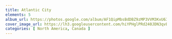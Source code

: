 ```yaml
---
title: Atlantic City
elements: 5
album_url: https://photos.google.com/album/AF1QipMbsBdDBZ9zMP3VVM3KvU63g942igAuAa_cgifa
cover_image_url: https://lh3.googleusercontent.com/hiYPHglPRd240JDN3qvEjjjdzKnUyx2QNoCckKpdeS_7yWl__Aqy-SjRZKutvD-gor4i0o0ZLBSUlGXOZBTRQ-6Llrv-cIedH_huOqdLbUhmIYkTJSJh2z2nETYBMAej3udO996DFbFP4733LYDXUlQesRIFSOGWbTdMESY46I8j-XvPUNNJ3UQXPO5ube2ljjI4L1zWzJWUjIBPkK_lhQuHRWuuJfH0OV-jLcG894NqtZP4Qws2dM_85yt7cmtiG7lHnxO11rMik7icY-Itf3_XE22FJIJ-N_HrQ_UXY905wF14fgtF4hJ43ISU6lYHny1WDiQqDTh_c1JYsgBy0GyS8Ut-pNbFRUYo92mO-Kn-pGbx0F9WINKMNjYhQD5lJ4Qaikthgj-VDP73xA-AIfy-thdtwILiK7pM2o9Idhv10uvm3FZPGd8qXObg5UeW3Cis4OA56w4QNcVYU-fHy7vrvWPVIadMhWYOFdGTomLyKtEfjlE7DqSJfXW5fWEJ18cbIXL1_VwFGdcXf_U9nXpKsAt4_jiJnP3OerAT3ZV-MIDVavuJWQkjIlALoE4BEVB-1jOI0YVEbpI4Sq_J2avTyjDv1KsWUysK2HMQD7esC9SPolMnPlTKY8DRt-cjqhm3jKEUEtU9Nm5KrNgZIEY4=s195-p-k-no
categories: [ North America, Canada ]
---
```

